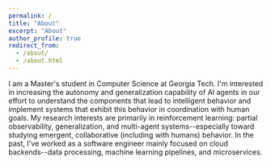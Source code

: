 ```yaml
---
permalink: /
title: "About"
excerpt: "About"
author_profile: true
redirect_from: 
  - /about/
  - /about.html
---
```


I am a Master's student in Computer Science at Georgia Tech. I'm interested in increasing the autonomy and generalization capability of AI agents in our effort to understand the components that lead to intelligent behavior and implement systems that exhibit this behavior in coordination with human goals. My research interests are primarily in reinforcement learning: partial observability, generalization, and multi-agent systems--especially toward studying emergent, collaborative (including with humans) behavior. In the past, I've worked as a software engineer mainly focused on cloud backends--data processing, machine learning pipelines, and microservices.
